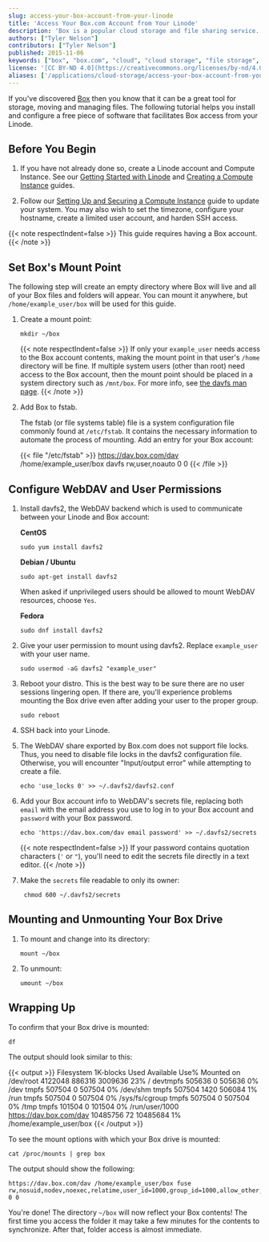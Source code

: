 ```yaml
---
slug: access-your-box-account-from-your-linode
title: 'Access Your Box.com Account from Your Linode'
description: 'Box is a popular cloud storage and file sharing service. This article will show you how to access your Box account from your Linode using WebDAV.'
authors: ["Tyler Nelson"]
contributors: ["Tyler Nelson"]
published: 2015-11-06
keywords: ["box", "box.com", "cloud", "cloud storage", "file storage", "file", "webdav", "davfs", "davfs2"]
license: '[CC BY-ND 4.0](https://creativecommons.org/licenses/by-nd/4.0)'
aliases: ['/applications/cloud-storage/access-your-box-account-from-your-linode/']
---
```



If you've discovered [Box](https://www.box.com/) then you know that it can be a great tool for storage, moving and managing files. The following tutorial helps you install and configure a free piece of software that facilitates Box access from your Linode.

## Before You Begin

1.  If you have not already done so, create a Linode account and Compute Instance. See our [Getting Started with Linode](/docs/products/platform/get-started/) and [Creating a Compute Instance](/docs/products/compute/compute-instances/guides/create/) guides.

1.  Follow our [Setting Up and Securing a Compute Instance](/docs/products/compute/compute-instances/guides/set-up-and-secure/) guide to update your system. You may also wish to set the timezone, configure your hostname, create a limited user account, and harden SSH access.

{{< note respectIndent=false >}}
This guide requires having a Box account.
{{< /note >}}

## Set Box's Mount Point

The following step will create an empty directory where Box will live and all of your Box files and folders will appear. You can mount it anywhere, but `/home/example_user/box` will be used for this guide.

1.  Create a mount point:

        mkdir ~/box

    {{< note respectIndent=false >}}
If only your `example_user` needs access to the Box account contents, making the mount point in that user's `/home` directory will be fine. If multiple system users (other than root) need access to the Box account, then the mount point should be placed in a system directory such as `/mnt/box`. For more info, see [the davfs man page](http://linux.die.net/man/8/mount.davfs).
{{< /note >}}

2.  Add Box to fstab.

    The fstab (or file systems table) file is a system configuration file commonly found at `/etc/fstab`. It contains the necessary information to automate the process of mounting. Add an entry for your Box account:

    {{< file "/etc/fstab" >}}
https://dav.box.com/dav /home/example_user/box davfs rw,user,noauto 0 0
{{< /file >}}


## Configure WebDAV and User Permissions

1.  Install davfs2, the WebDAV backend which is used to communicate between your Linode and Box account:

    **CentOS**

        sudo yum install davfs2


    **Debian / Ubuntu**

        sudo apt-get install davfs2

    When asked if unprivileged users should be allowed to mount WebDAV resources, choose `Yes`.

    **Fedora**

        sudo dnf install davfs2

2.  Give your user permission to mount using davfs2. Replace `example_user` with your user name.

        sudo usermod -aG davfs2 "example_user"

3.  Reboot your distro. This is the best way to be sure there are no user sessions lingering open. If there are, you'll experience problems mounting the Box drive even after adding your user to the proper group.

        sudo reboot

4.  SSH back into your Linode.

5.  The WebDAV share exported by Box.com does not support file locks. Thus, you need to disable file locks in the davfs2 configuration file. Otherwise, you will encounter "Input/output error" while attempting to create a file.

        echo 'use_locks 0' >> ~/.davfs2/davfs2.conf

6.  Add your Box account info to WebDAV's secrets file, replacing both `email` with the email address you use to log in to your Box account and `password` with your Box password.

        echo 'https://dav.box.com/dav email password' >> ~/.davfs2/secrets

    {{< note respectIndent=false >}}
If your password contains quotation characters (`'` or `"`), you'll need to edit the secrets file directly in a text editor.
{{< /note >}}

7. Make the `secrets` file readable to only its owner:

        chmod 600 ~/.davfs2/secrets

## Mounting and Unmounting Your Box Drive

1.  To mount and change into its directory:

        mount ~/box

2.  To unmount:

        umount ~/box

## Wrapping Up

To confirm that your Box drive is mounted:

    df

The output should look similar to this:

{{< output >}}
Filesystem              1K-blocks   Used Available Use% Mounted on
/dev/root                 4122048 886316   3009636  23% /
devtmpfs                   505636      0    505636   0% /dev
tmpfs                      507504      0    507504   0% /dev/shm
tmpfs                      507504   1420    506084   1% /run
tmpfs                      507504      0    507504   0% /sys/fs/cgroup
tmpfs                      507504      0    507504   0% /tmp
tmpfs                      101504      0    101504   0% /run/user/1000
https://dav.box.com/dav  10485756     72  10485684   1% /home/example_user/box
{{< /output >}}

To see the mount options with which your Box drive is mounted:

    cat /proc/mounts | grep box

The output should show the following:

    https://dav.box.com/dav /home/example_user/box fuse rw,nosuid,nodev,noexec,relatime,user_id=1000,group_id=1000,allow_other,max_read=16384 0 0

You're done! The directory `~/box` will now reflect your Box contents! The first time you access the folder it may take a few minutes for the contents to synchronize. After that, folder access is almost immediate.
